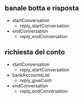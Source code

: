 ## banale botta e risposta
  * startConversation
    - reply_startConversation
  * endConversation
    - reply_endConversation

## richiesta del conto
  * startConversation
    - reply_startConversation
  * bankAccountsList
    - reply_giveConti
  * endConversation
    - reply_endConversation
